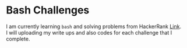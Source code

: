 # Bash Challenges 
I am currently learning `bash` and solving problems from HackerRank [Link](https://www.hackerrank.com/ "HackerRank"). <br>
I will uploading my write ups and also codes for each challenge that I complete.
